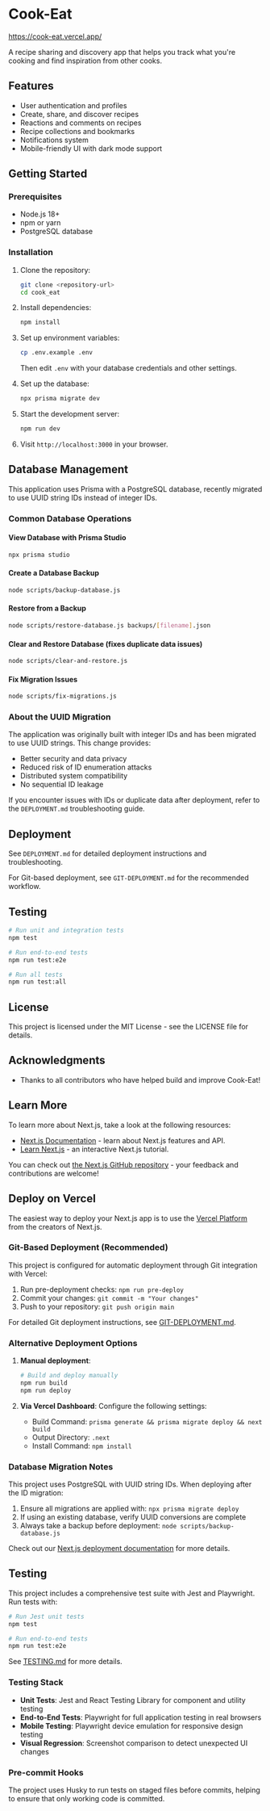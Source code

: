 # Cook-Eat

https://cook-eat.vercel.app/

A recipe sharing and discovery app that helps you track what you're cooking and find inspiration from other cooks.

## Features

- User authentication and profiles
- Create, share, and discover recipes
- Reactions and comments on recipes
- Recipe collections and bookmarks
- Notifications system
- Mobile-friendly UI with dark mode support

## Getting Started

### Prerequisites

- Node.js 18+
- npm or yarn
- PostgreSQL database

### Installation

1. Clone the repository:
   ```bash
   git clone <repository-url>
   cd cook_eat
   ```

2. Install dependencies:
   ```bash
   npm install
   ```

3. Set up environment variables:
   ```bash
   cp .env.example .env
   ```

   Then edit `.env` with your database credentials and other settings.

4. Set up the database:
   ```bash
   npx prisma migrate dev
   ```

5. Start the development server:
   ```bash
   npm run dev
   ```

6. Visit `http://localhost:3000` in your browser.

## Database Management

This application uses Prisma with a PostgreSQL database, recently migrated to use UUID string IDs instead of integer IDs.

### Common Database Operations

#### View Database with Prisma Studio
```bash
npx prisma studio
```

#### Create a Database Backup
```bash
node scripts/backup-database.js
```

#### Restore from a Backup
```bash
node scripts/restore-database.js backups/[filename].json
```

#### Clear and Restore Database (fixes duplicate data issues)
```bash
node scripts/clear-and-restore.js
```

#### Fix Migration Issues
```bash
node scripts/fix-migrations.js
```

### About the UUID Migration

The application was originally built with integer IDs and has been migrated to use UUID strings. This change provides:

- Better security and data privacy
- Reduced risk of ID enumeration attacks
- Distributed system compatibility
- No sequential ID leakage

If you encounter issues with IDs or duplicate data after deployment, refer to the `DEPLOYMENT.md` troubleshooting guide.

## Deployment

See `DEPLOYMENT.md` for detailed deployment instructions and troubleshooting.

For Git-based deployment, see `GIT-DEPLOYMENT.md` for the recommended workflow.

## Testing

```bash
# Run unit and integration tests
npm test

# Run end-to-end tests
npm run test:e2e

# Run all tests
npm run test:all
```

## License

This project is licensed under the MIT License - see the LICENSE file for details.

## Acknowledgments

- Thanks to all contributors who have helped build and improve Cook-Eat!

## Learn More

To learn more about Next.js, take a look at the following resources:

- [Next.js Documentation](https://nextjs.org/docs) - learn about Next.js features and API.
- [Learn Next.js](https://nextjs.org/learn) - an interactive Next.js tutorial.

You can check out [the Next.js GitHub repository](https://github.com/vercel/next.js) - your feedback and contributions are welcome!

## Deploy on Vercel

The easiest way to deploy your Next.js app is to use the [Vercel Platform](https://vercel.com/new?utm_medium=default-template&filter=next.js&utm_source=create-next-app&utm_campaign=create-next-app-readme) from the creators of Next.js.

### Git-Based Deployment (Recommended)

This project is configured for automatic deployment through Git integration with Vercel:

1. Run pre-deployment checks: `npm run pre-deploy`
2. Commit your changes: `git commit -m "Your changes"`
3. Push to your repository: `git push origin main`

For detailed Git deployment instructions, see [GIT-DEPLOYMENT.md](./GIT-DEPLOYMENT.md).

### Alternative Deployment Options

1. **Manual deployment**:
   ```bash
   # Build and deploy manually
   npm run build
   npm run deploy
   ```

2. **Via Vercel Dashboard**:
   Configure the following settings:
   - Build Command: `prisma generate && prisma migrate deploy && next build`
   - Output Directory: `.next`
   - Install Command: `npm install`

### Database Migration Notes

This project uses PostgreSQL with UUID string IDs. When deploying after the ID migration:

1. Ensure all migrations are applied with: `npx prisma migrate deploy`
2. If using an existing database, verify UUID conversions are complete
3. Always take a backup before deployment: `node scripts/backup-database.js`

Check out our [Next.js deployment documentation](https://nextjs.org/docs/app/building-your-application/deploying) for more details.

## Testing

This project includes a comprehensive test suite with Jest and Playwright. Run tests with:

```bash
# Run Jest unit tests
npm test

# Run end-to-end tests
npm run test:e2e
```

See [TESTING.md](./TESTING.md) for more details.

### Testing Stack

- **Unit Tests**: Jest and React Testing Library for component and utility testing
- **End-to-End Tests**: Playwright for full application testing in real browsers
- **Mobile Testing**: Playwright device emulation for responsive design testing
- **Visual Regression**: Screenshot comparison to detect unexpected UI changes

### Pre-commit Hooks

The project uses Husky to run tests on staged files before commits, helping to ensure that only working code is committed.
